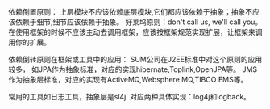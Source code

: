 依赖倒置原则：
上层模块不应该依赖底层模块,它们都应该依赖于抽象；抽象不应该依赖于细节,细节应该依赖于抽象。
好莱坞原则：don't call us, we'll call you。在使用框架的时候不应该主动去调用框架，应该按框架规范实现扩展，让框架来调用你的扩展。

依赖倒转原则在框架或工具中的应用：
SUM公司在J2EE标准中对这个原则的应用较多，
如JPA作为抽象标准，对应的实现hibernate,Toplink,OpenJPA等。
JMS作为抽象层标准，对应的实现有ActiveMQ,Websphere MQ,TIBCO EMS等。

常用的工具如日志工具，抽象层是sl4j. 对应两种具体实现：log4j和logback。